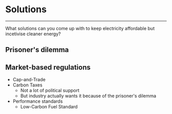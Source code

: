 # Solutions

----

What solutions can you come up with to keep electricity affordable but incetivise
cleaner energy?

## Prisoner's dilemma

## Market-based regulations

* Cap-and-Trade
* Carbon Taxes
  * Not a lot of political support
  * But industry actually wants it because of the prisoner's dilemma
* Performance standards
  * Low-Carbon Fuel Standard